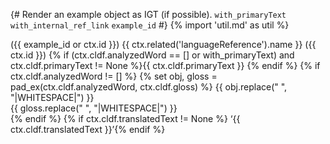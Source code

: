{# 
  Render an example object as IGT (if possible). 
  `with_primaryText`
  `with_internal_ref_link`
  `example_id`
#}
{% import 'util.md' as util %}

({{ example_id or ctx.id }}) {{ ctx.related('languageReference').name }} ({{ ctx.id }})
{% if (ctx.cldf.analyzedWord == [] or with_primaryText) and ctx.cldf.primaryText != None %}{{ ctx.cldf.primaryText }}
{% endif %}
{% if ctx.cldf.analyzedWord != [] %}
{% set obj, gloss = pad_ex(ctx.cldf.analyzedWord, ctx.cldf.gloss) %}
{{ obj.replace(" ", "|WHITESPACE|") }}  
{{ gloss.replace(" ", "|WHITESPACE|") }}  
{% endif %}
{% if ctx.cldf.translatedText != None %}
‘{{ ctx.cldf.translatedText }}’{% endif %}